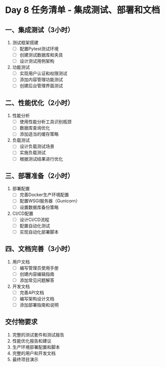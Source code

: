 # Day 8 任务清单 - 集成测试、部署和文档

## 一、集成测试（3小时）
1. 测试框架搭建
   - [ ] 配置Pytest测试环境
   - [ ] 创建测试数据库和夹具
   - [ ] 设计测试用例架构

2. 功能测试
   - [ ] 实现用户认证和权限测试
   - [ ] 添加内容管理功能测试
   - [ ] 创建后台管理界面测试

## 二、性能优化（2小时）
1. 性能分析
   - [ ] 使用性能分析工具识别瓶颈
   - [ ] 数据库查询优化
   - [ ] 添加适当的缓存策略

2. 负载测试
   - [ ] 设计负载测试场景
   - [ ] 实施负载测试
   - [ ] 根据测试结果进行优化

## 三、部署准备（2小时）
1. 部署配置
   - [ ] 完善Docker生产环境配置
   - [ ] 配置WSGI服务器（Gunicorn）
   - [ ] 设置数据库备份策略

2. CI/CD配置
   - [ ] 设计CI/CD流程
   - [ ] 配置自动化测试
   - [ ] 实现自动化部署脚本

## 四、文档完善（3小时）
1. 用户文档
   - [ ] 编写管理员使用手册
   - [ ] 创建内容编辑指南
   - [ ] 添加常见问题解答

2. 开发文档
   - [ ] 完善API文档
   - [ ] 编写架构设计文档
   - [ ] 添加部署指南和说明

## 交付物要求
1. 完整的测试套件和测试报告
2. 性能优化报告和建议
3. 生产环境部署配置和脚本
4. 完整的用户和开发文档
5. 最终项目演示 